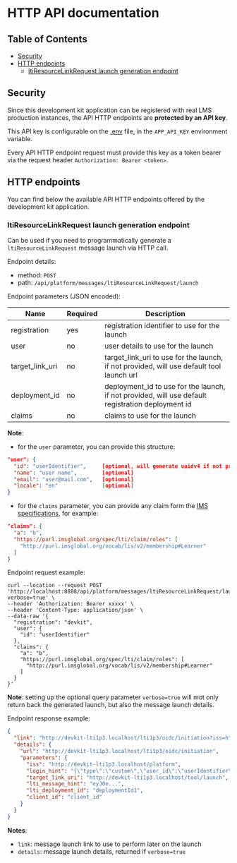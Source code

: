 # HTTP API documentation

## Table of Contents

- [Security](#security)
- [HTTP endpoints](#http-endpoints)
    - [ltiResourceLinkRequest launch generation endpoint](#ltiresourcelinkrequest-launch-generation-endpoint)

## Security

Since this development kit application can be registered with real LMS production instances, the API HTTP endpoints are **protected by an API key**.

This API key is configurable on the [.env](../.env) file, in the `APP_API_KEY` environment variable.

Every API HTTP endpoint request must provide this key as a token bearer via the request header `Authorization: Bearer <token>`.

## HTTP endpoints

You can find below the available API HTTP endpoints offered by the development kit application.

### ltiResourceLinkRequest launch generation endpoint

Can be used if you need to programmatically generate a `ltiResourceLinkRequest` message launch via HTTP call.

Endpoint details:
- method: `POST`
- path: `/api/platform/messages/ltiResourceLinkRequest/launch`

Endpoint parameters (JSON encoded):

| Name                                 | Required |Description                                                                                          |
|--------------------------------------|----------|-----------------------------------------------------------------------------------------------------|
| registration                         | yes      | registration identifier to use for the launch                                                       |
| user                                 | no       | user details to use for the launch                                                                  |
| target_link_uri                      | no       | target_link_uri to use for the launch, if not provided, will use default tool launch url            |
| deployment_id                        | no       | deployment_id to use for the launch, if not provided, will use default registration deployment id   |
| claims                               | no       | claims to use for the launch                                                                        |

**Note**:
- for the `user` parameter, you can provide this structure:
```json
"user": {
  "id": "userIdentifier",     [optional, will generate uuidv4 if not provided]
  "name": "user name",        [optional]
  "email": "user@mail.com",   [optional]
  "locale": "en"              [optional]
}
```
- for the `claims` parameter, you can provide any claim form the [IMS specifications](http://www.imsglobal.org/spec/lti/v1p3/#required-message-claims), for example:
```json
"claims": {
  "a": "b",
  "https://purl.imsglobal.org/spec/lti/claim/roles": [
    "http://purl.imsglobal.org/vocab/lis/v2/membership#Learner"
  ]
}
```

Endpoint request example:
```shell
curl --location --request POST 'http://localhost:8888/api/platform/messages/ltiResourceLinkRequest/launch?verbose=true' \
--header 'Authorization: Bearer xxxxx' \
--header 'Content-Type: application/json' \
--data-raw '{
  "registration": "devkit",
  "user": {
    "id": "userIdentifier"
  },
  "claims": {
    "a": "b",
    "https://purl.imsglobal.org/spec/lti/claim/roles": [
      "http://purl.imsglobal.org/vocab/lis/v2/membership#Learner"
    ]
  }
}'
```

**Note**: setting up the optional query parameter `verbose=true` will mot only return back the generated launch, but also the message launch details.

Endpoint response example:

```json
{
  "link": "http://devkit-lti1p3.localhost/lti1p3/oidc/initiation?iss=http%3A%2F%2Fdevkit-lti1p3.localhost%2Fplatform&login_hint=%7B%22type%22%3A%22custom%22%2C%22user_id%22%3A%22userIdentifier%22%2C%22user_name%22%3Anull%2C%22user_email%22%3Anull%2C%22user_locale%22%3Anull%7D&target_link_uri=http%3A%2F%2Fdevkit-lti1p3.localhost%2Ftool%2Flaunch&lti_message_hint=eyJ0e...&lti_deployment_id=deploymentId1&client_id=client_id",
  "details": {
    "url": "http://devkit-lti1p3.localhost/lti1p3/oidc/initiation",
    "parameters": {
      "iss": "http://devkit-lti1p3.localhost/platform",
      "login_hint": "{\"type\":\"custom\",\"user_id\":\"userIdentifier\",\"user_name\":null,\"user_email\":null,\"user_locale\":null}",
      "target_link_uri": "http://devkit-lti1p3.localhost/tool/launch",
      "lti_message_hint": "eyJ0e...",
      "lti_deployment_id": "deploymentId1",
      "client_id": "client_id"
    }
  }
}
```

**Notes**:
- `link`: message launch link to use to perform later on the launch
- `details`: message launch details, returned if `verbose=true`